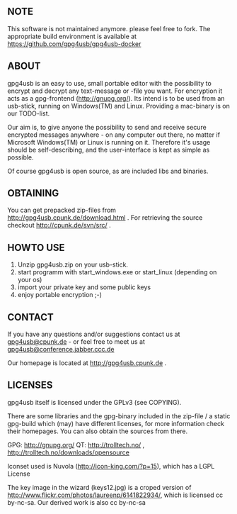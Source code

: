 NOTE
-----
This software is not maintained anymore. please feel free to fork. The appropriate build environment is available at 
https://github.com/gpg4usb/gpg4usb-docker

ABOUT
-----
gpg4usb is an easy to use, small portable editor with the possibility
to encrypt and decrypt any text-message or -file you want. For encryption it acts as
a gpg-frontend (http://gnupg.org/). Its intend is to be used from an usb-stick,
running on Windows(TM) and Linux. Providing a mac-binary is on our TODO-list.

Our aim is, to give anyone the possibility to send and receive secure encrypted
messages anywhere - on any computer out there, no matter if Microsoft Windows(TM)
or Linux is running on it. Therefore it's usage should be self-describing, and the
user-interface is kept as simple as possible.

Of course gpg4usb is open source, as are included libs and binaries.

OBTAINING
---------
You can get prepacked zip-files from http://gpg4usb.cpunk.de/download.html .
For retrieving the source checkout http://cpunk.de/svn/src/ .

HOWTO USE
---------
1. Unzip gpg4usb.zip on your usb-stick.
2. start programm with start_windows.exe or start_linux (depending on your os)
3. import your private key and some public keys
4. enjoy portable encryption ;-)

CONTACT
-------
If you have any questions and/or suggestions contact us at
gpg4usb@cpunk.de - or feel free to meet us at gpg4usb@conference.jabber.ccc.de

Our homepage is located at http://gpg4usb.cpunk.de .

LICENSES
--------
gpg4usb itself is licensed under the GPLv3 (see COPYING).

There are some libraries and the gpg-binary included in the zip-file / a static
gpg-build which (may) have different licenses, for more information check
their homepages. You can also obtain the sources from there.

GPG: http://gnupg.org/
QT: http://trolltech.no/ , http://trolltech.no/downloads/opensource

Iconset used is Nuvola (http://icon-king.com/?p=15), which has a LGPL License

The key image in the wizard (keys12.jpg) is a croped version of 
http://www.flickr.com/photos/laureenp/6141822934/, which is licensed cc by-nc-sa.
Our derived work is also cc by-nc-sa
